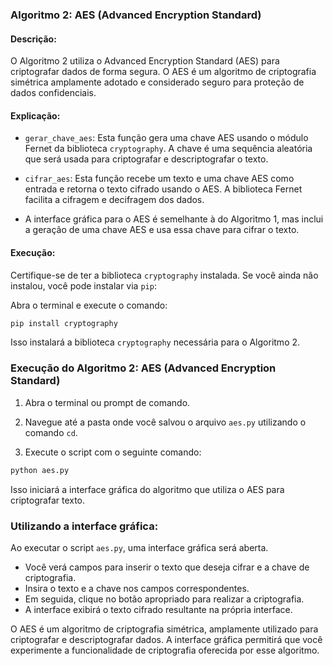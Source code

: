 
### Algoritmo 2: AES (Advanced Encryption Standard)

#### Descrição:
O Algoritmo 2 utiliza o Advanced Encryption Standard (AES) para criptografar dados de forma segura. O AES é um algoritmo de criptografia simétrica amplamente adotado e considerado seguro para proteção de dados confidenciais.

#### Explicação:
- `gerar_chave_aes`: Esta função gera uma chave AES usando o módulo Fernet da biblioteca `cryptography`. A chave é uma sequência aleatória que será usada para criptografar e descriptografar o texto.

- `cifrar_aes`: Esta função recebe um texto e uma chave AES como entrada e retorna o texto cifrado usando o AES. A biblioteca Fernet facilita a cifragem e decifragem dos dados.

- A interface gráfica para o AES é semelhante à do Algoritmo 1, mas inclui a geração de uma chave AES e usa essa chave para cifrar o texto.

#### Execução:

Certifique-se de ter a biblioteca `cryptography` instalada. Se você ainda não instalou, você pode instalar via `pip`:

Abra o terminal e execute o comando:
```bash
pip install cryptography
```

Isso instalará a biblioteca `cryptography` necessária para o Algoritmo 2.

### Execução do Algoritmo 2: AES (Advanced Encryption Standard)

1. Abra o terminal ou prompt de comando.

2. Navegue até a pasta onde você salvou o arquivo `aes.py` utilizando o comando `cd`.

3. Execute o script com o seguinte comando:
   
```bash
python aes.py
```

Isso iniciará a interface gráfica do algoritmo que utiliza o AES para criptografar texto.

### Utilizando a interface gráfica:

Ao executar o script `aes.py`, uma interface gráfica será aberta.

- Você verá campos para inserir o texto que deseja cifrar e a chave de criptografia.
- Insira o texto e a chave nos campos correspondentes.
- Em seguida, clique no botão apropriado para realizar a criptografia.
- A interface exibirá o texto cifrado resultante na própria interface.

O AES é um algoritmo de criptografia simétrica, amplamente utilizado para criptografar e descriptografar dados. A interface gráfica permitirá que você experimente a funcionalidade de criptografia oferecida por esse algoritmo.
